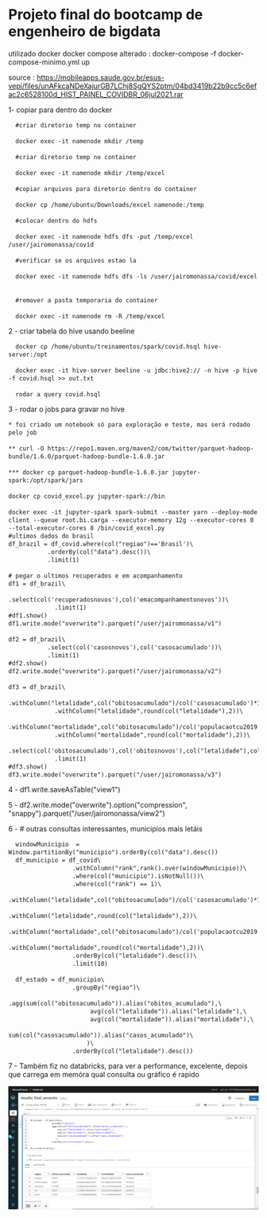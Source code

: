 # Projeto final do bootcamp de engenheiro de bigdata
utilizado docker
docker compose alterado : docker-compose -f docker-compose-minimo.yml up


source : https://mobileapps.saude.gov.br/esus-vepi/files/unAFkcaNDeXajurGB7LChj8SgQYS2ptm/04bd3419b22b9cc5c6efac2c6528100d_HIST_PAINEL_COVIDBR_06jul2021.rar


1- copiar para dentro do docker

      #criar diretorio temp no container

      docker exec -it namenode mkdir /temp

      #criar diretorio temp no container

      docker exec -it namenode mkdir /temp/excel

      #copiar arquivos para diretorio dentro do container

      docker cp /home/ubuntu/Downloads/excel namenode:/temp

      #colocar dentro do hdfs

      docker exec -it namenode hdfs dfs -put /temp/excel  /user/jairomonassa/covid

      #verificar se os arquivos estao la

      docker exec -it namenode hdfs dfs -ls /user/jairomonassa/covid/excel


      #remover a pasta temporaria do container

      docker exec -it namenode rm -R /temp/excel
      
  2 - criar tabela do hive usando beeline
  
      docker cp /home/ubuntu/treinamentos/spark/covid.hsql hive-server:/opt
      
      docker exec -it hive-server beeline -u jdbc:hive2:// -n hive -p hive -f covid.hsql >> out.txt
      
      rodar a query covid.hsql
      
  3 - rodar o jobs para gravar no hive 
  
    * foi criado um notebook só para exploração e teste, mas será rodado pelo job
    
    ** curl -O https://repo1.maven.org/maven2/com/twitter/parquet-hadoop-bundle/1.6.0/parquet-hadoop-bundle-1.6.0.jar
    
    *** docker cp parquet-hadoop-bundle-1.6.0.jar jupyter-spark:/opt/spark/jars
    
    docker cp covid_excel.py jupyter-spark://bin
    
    docker exec -it jupyter-spark spark-submit --master yarn --deploy-mode client --queue root.bi.carga --executor-memory 12g --executor-cores 8 --total-executor-cores 8 /bin/covid_excel.py
    #ultimos dados do brasil
    df_brazil = df_covid.where(col("regiao")=='Brasil')\
               .orderBy(col("data").desc())\
               .limit(1)
               
    # pegar o ultimos recuperados e em acompanhamento
    df1 = df_brazil\
                 .select(col('recuperadosnovos'),col('emacompanhamentonovos'))\
                 .limit(1) 
    #df1.show()
    df1.write.mode("overwrite").parquet("/user/jairomonassa/v1")
    
    df2 = df_brazil\
               .select(col('casosnovos'),col('casosacumulado'))\
               .limit(1)
    #df2.show()  
    df2.write.mode("overwrite").parquet("/user/jairomonassa/v2")
    
    df3 = df_brazil\
                 .withColumn("letalidade",col("obitosacumulado")/col('casosacumulado')*100)\
                 .withColumn("letalidade",round(col("letalidade"),2))\
                 .withColumn("mortalidade",col("obitosacumulado")/col('populacaotcu2019')*100000)\
                 .withColumn("mortalidade",round(col("mortalidade"),2))\
                 .select(col('obitosacumulado'),col('obitosnovos'),col("letalidade"),col("mortalidade"))\
                 .limit(1)
    #df3.show()
    df3.write.mode("overwrite").parquet("/user/jairomonassa/v3")
  4 - df1.write.saveAsTable("view1")
  
  5 - df2.write.mode("overwrite").option("compression", "snappy").parquet("/user/jairomonassa/view2")

  6 - # outras consultas interessantes, municipios mais letáis
  
      windowMunicipio  = Window.partitionBy("municipio").orderBy(col("data").desc())
      df_municipio = df_covid\
                      .withColumn("rank",rank().over(windowMunicipio))\
                      .where(col("municipio").isNotNull())\
                      .where(col("rank") == 1)\
                      .withColumn("letalidade",col("obitosacumulado")/col('casosacumulado')*100)\
                      .withColumn("letalidade",round(col("letalidade"),2))\
                      .withColumn("mortalidade",col("obitosacumulado")/col('populacaotcu2019')*100000)\
                      .withColumn("mortalidade",round(col("mortalidade"),2))\
                      .orderBy(col("letalidade").desc())\
                      .limit(10)

      df_estado = df_municipio\
                      .groupBy("regiao")\
                      .agg(sum(col("obitosacumulado")).alias("obitos_acumulado"),\
                           avg(col("letalidade")).alias("letalidade"),\
                           avg(col("mortalidade")).alias("mortalidade"),\
                           sum(col("casosacumulado")).alias("casos_acumulado")\
                          )\
                      .orderBy(col("letalidade").desc())
7 - Também fiz no databricks, para ver a performance, excelente, depois que carrega em memóra qual consulta ou gráfico é rapido 

  <img src="desafiofinal_semantix.png">

